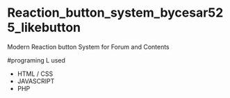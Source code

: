 # Reaction_button_system_bycesar525_likebutton
Modern Reaction button System for Forum and Contents

#programing L used
* HTML / CSS
* JAVASCRIPT
* PHP 


